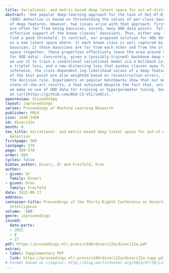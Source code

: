 ```yaml
---
title: Variational- and metric-based deep latent space for out-of-distribution detection
abstract: 'One popular deep-learning approach for the task of Out-Of-Distribution
  (OOD) detection is based on thresholding the values of per-class Gaussian likelihood
  of deep features. However, two issues arise with that approach: first, the distributions
  are often far from being Gaussian; second, many OOD data points  fall within the
  effective support of the known classes’ Gaussians. Thus, either way it is hard to
  find a good threshold. In contrast, our proposed solution for OOD detection is based
  on a new latent space where: 1) each known class is well captured by a nearly-isotropic
  Gaussian; 2) those Gaussians are far from each other and from the origin of the
  space (together, these properties effectively leave the area around the origin free
  for OOD data). Concretely, given a (possibly-trained) backbone deep net of choice,
  we use it to train a conditional variational model via a Kullback Leibler loss,
  a triplet loss, and a new distancing loss that pushes classes away from each other.  During
  inference, the class-dependent log-likelihood values of a deep feature ensemble
  of the test point are also weighted based on reconstruction errors, improving further
  the decision rule. Experiments on popular benchmarks show that our method yields
  state-of-the-art results, a feat achieved despite the fact that, unlike some competitors,
  we make no use of OOD data for training or hyperparameter tuning. Our code is available
  at \url{https://github.com/BGU-CS-VIL/vmdls}.'
openreview: ScLeuUUi9gq
layout: inproceedings
series: Proceedings of Machine Learning Research
publisher: PMLR
issn: 2640-3498
id: dinari22a
month: 0
tex_title: Variational- and metric-based deep latent space for out-of-distribution
  detection
firstpage: 569
lastpage: 578
page: 569-578
order: 569
cycles: false
bibtex_author: Dinari, Or and Freifeld, Oren
author:
- given: Or
  family: Dinari
- given: Oren
  family: Freifeld
date: 2022-08-17
address:
container-title: Proceedings of the Thirty-Eighth Conference on Uncertainty in Artificial
  Intelligence
volume: '180'
genre: inproceedings
issued:
  date-parts:
  - 2022
  - 8
  - 17
pdf: https://proceedings.mlr.press/v180/dinari22a/dinari22a.pdf
extras:
- label: Supplementary PDF
  link: https://proceedings.mlr.press/v180/dinari22a/dinari22a-supp.pdf
# Format based on citeproc: http://blog.martinfenner.org/2013/07/30/citeproc-yaml-for-bibliographies/
---
```

